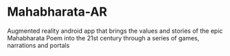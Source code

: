 # Mahabharata-AR
Augmented reality android app that brings the values and stories of the epic Mahabharata Poem into the 21st century through a series of games, narrations and portals 
